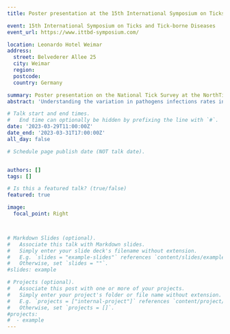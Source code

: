 ```yaml
---
title: Poster presentation at the 15th International Symposium on Ticks and Tick-borne Diseases in March 2023 

event: 15th International Symposium on Ticks and Tick-borne Diseases
event_url: https://www.ittbd-symposium.com/

location: Leonardo Hotel Weimar 
address:
  street: Belvederer Allee 25 
  city: Weimar
  region: 
  postcode: 
  country: Germany

summary: Poster presentation on the National Tick Survey at the NorthTick conference in May 2023
abstract: 'Understanding the variation in pathogens infections rates in *Ixodes ricinus ticks* is important for assessing potential transmission of tick-borne diseases. The aim if this study was to conduct a snapshot survey at recreational areas in England and Wales to understand infection prevalence for three tick borne transmitted pathogens. *Ixodes ricinus* nymphs were collected each spring at 20 recreational areas across England and Wales between 2014 and 2019. Questing nymphs were individually tested for presence of three pathogens; *Borrelia burgdorferi* s.l. (causing Lyme disease), *Anaplasma phagocytophilum* (causing anaplasmosis) and *Babesia* spp (causing babesiosis). Regarding *B. burgdorferi* s.l., 4104 nymphs were individually tested. Site-specific *B. burgdorferi* s.l. infection rates in *I. ricinus* nymphs varied from 0% to 9.7% depending on locations, with an average infection rate of 4.0%. Genospecies composition of sequenced samples was 62.5% *B. garinii*, 0.3% *B. valaisiana* and 17.2% *B. afzelii*. *Anaplasma phagocytophilum* was detected in 3.6% of questing nymphs (n=3919 tested), ranging from 0% to 20% depending on the location. Ecotype I accounted for 87% of positive samples and ecotype II for 13%. *Babesia* spp. was detected in 0.4% of ticks (n=3931). Ranging from 0% to 2.0%. Northern England and Wales had higher infection rates for *A. phagocytophilum* (4.7% and 12.1%) whilst *B. burgdorferi* s.l. infection rates were higher in southern (5.4%) and northern (2.3%) England. *Borrelia burgdorferi* s.l. infection rates were higher in woodland (5.6%) compared to grassland (2.6%) whilst more ticks were infected with *A. phagocytophilum* in grassland (6.7%) compared to woodland (0.6%). Infection rates for the three studied pathogens varied depending on geographical locations and this study increases the knowledge on the prevalence of causing agents of tick-borne diseases infection in recreational areas across England and Wales.'

# Talk start and end times.
#   End time can optionally be hidden by prefixing the line with `#`.
date: '2023-03-29T11:00:00Z'
date_end: '2023-03-31T17:00:00Z'
all_day: false

# Schedule page publish date (NOT talk date).


authors: []
tags: []

# Is this a featured talk? (true/false)
featured: true

image:
  focal_point: Right



# Markdown Slides (optional).
#   Associate this talk with Markdown slides.
#   Simply enter your slide deck's filename without extension.
#   E.g. `slides = "example-slides"` references `content/slides/example-slides.md`.
#   Otherwise, set `slides = ""`.
#slides: example

# Projects (optional).
#   Associate this post with one or more of your projects.
#   Simply enter your project's folder or file name without extension.
#   E.g. `projects = ["internal-project"]` references `content/project/deep-learning/index.md`.
#   Otherwise, set `projects = []`.
#projects:
#  - example
---
```


